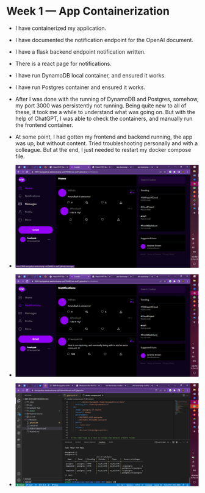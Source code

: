 # Week 1 — App Containerization
- I have containerized my application.

- I have documented the notification endpoint for the OpenAI document.

- I have a flask backend endpoint notification written.

- There is a react page for notifications.

- I have run DynamoDB local container, and ensured it works.

- I have run Postgres container and ensured it works.


- After I was done with the running of DynamoDB and Postgres, somehow, my port 3000 was persistently not running. Being quite new to all of these, it took me a while to understand what was going on. But with the help of ChatGPT, I was able to check the containers, and manually run the frontend container.

- At some point, I had gotten my frontend and backend running, the app was up, but without content. Tried troubleshooting personally and with a colleague. But at the end, I just needed to restart my docker compose file.
- ![Home feed](../Materials/HomeFeed.png)
- ![Notifications feed](../Materials/NotificationFeed.png)
- ![Postgres](../Materials/Postgres.png)
